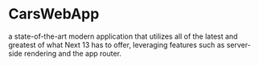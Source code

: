 # CarsWebApp
  a state-of-the-art modern application that utilizes all of the latest and greatest of what Next 13 has to offer, leveraging features such as server-side rendering and the app router. 

